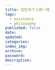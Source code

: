 ```yaml
---
title: 记忆与个人同一性
tags:
  - existence
  - philosophy
published: false
date: 
updated: 
categories: 
index_img: 
archive: 
password: 
description:
---
```

<!-- TODO: not finished -->
